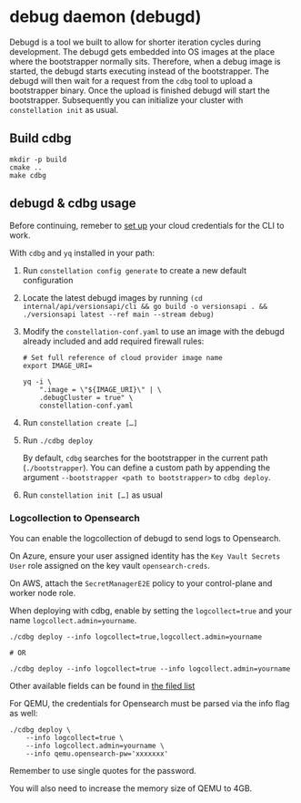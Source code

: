 # debug daemon (debugd)

Debugd is a tool we built to allow for shorter iteration cycles during development.
The debugd gets embedded into OS images at the place where the bootstrapper normally sits.
Therefore, when a debug image is started, the debugd starts executing instead of the bootstrapper.
The debugd will then wait for a request from the `cdbg` tool to upload a bootstrapper binary.
Once the upload is finished debugd will start the bootstrapper.
Subsequently you can initialize your cluster with `constellation init` as usual.

## Build cdbg

```shell
mkdir -p build
cmake ..
make cdbg
```

## debugd & cdbg usage
Before continuing, remeber to [set up](https://docs.edgeless.systems/constellation/getting-started/install#set-up-cloud-credentials) your cloud credentials for the CLI to work.

With `cdbg` and `yq` installed in your path:

1. Run `constellation config generate` to create a new default configuration

2. Locate the latest debugd images by running `(cd internal/api/versionsapi/cli && go build -o versionsapi . && ./versionsapi latest --ref main --stream debug)`

3. Modify the `constellation-conf.yaml` to use an image with the debugd already included and add required firewall rules:

   ```shell-session
   # Set full reference of cloud provider image name
   export IMAGE_URI=
   ```

   ```shell-session
   yq -i \
       ".image = \"${IMAGE_URI}\" | \
       .debugCluster = true" \
       constellation-conf.yaml
   ```

4. Run `constellation create […]`

5. Run `./cdbg deploy`

   By default, `cdbg` searches for the bootstrapper in the current path (`./bootstrapper`). You can define a custom path by appending the argument `--bootstrapper <path to bootstrapper>` to `cdbg deploy`.

6. Run `constellation init […]` as usual

### Logcollection to Opensearch

You can enable the logcollection of debugd to send logs to Opensearch.

On Azure, ensure your user assigned identity has the `Key Vault Secrets User` role assigned on the key vault `opensearch-creds`.

On AWS, attach the `SecretManagerE2E` policy to your control-plane and worker node role.

When deploying with cdbg, enable by setting the `logcollect=true` and your name `logcollect.admin=yourname`.

```shell-session
./cdbg deploy --info logcollect=true,logcollect.admin=yourname

# OR

./cdbg deploy --info logcollect=true --info logcollect.admin=yourname
```

Other available fields can be found in [the filed list](/debugd/internal/debugd/logcollector/fields.go)

For QEMU, the credentials for Opensearch must be parsed via the info flag as well:

```shell-session
./cdbg deploy \
    --info logcollect=true \
    --info logcollect.admin=yourname \
    --info qemu.opensearch-pw='xxxxxxx'

```

Remember to use single quotes for the password.

You will also need to increase the memory size of QEMU to 4GB.
